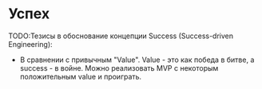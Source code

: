 # Успех

TODO:Тезисы в обоснование концепции Success (Success-driven Engineering):
* В сравнении с привычным "Value". Value - это как победа в битве, а success - в
  войне. Можно реализовать MVP с некоторым положительным value и проиграть.
